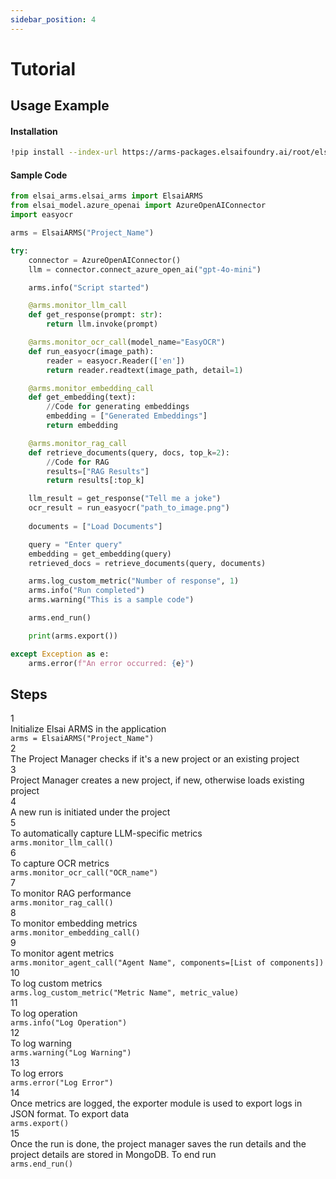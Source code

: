 ```yaml
---
sidebar_position: 4
---
```


# Tutorial

## Usage Example
#### Installation
```bash
!pip install --index-url https://arms-packages.elsaifoundry.ai/root/elsai-arms/ elsai-arms==1.0.1
```

#### Sample Code
```python
from elsai_arms.elsai_arms import ElsaiARMS
from elsai_model.azure_openai import AzureOpenAIConnector
import easyocr

arms = ElsaiARMS("Project_Name")

try:
    connector = AzureOpenAIConnector()
    llm = connector.connect_azure_open_ai("gpt-4o-mini")

    arms.info("Script started")

    @arms.monitor_llm_call
    def get_response(prompt: str):
        return llm.invoke(prompt)

    @arms.monitor_ocr_call(model_name="EasyOCR")
    def run_easyocr(image_path):
        reader = easyocr.Reader(['en'])
        return reader.readtext(image_path, detail=1)  

    @arms.monitor_embedding_call
    def get_embedding(text):
        //Code for generating embeddings
        embedding = ["Generated Embeddings"]
        return embedding

    @arms.monitor_rag_call
    def retrieve_documents(query, docs, top_k=2):
        //Code for RAG
        results=["RAG Results"]
        return results[:top_k]

    llm_result = get_response("Tell me a joke")
    ocr_result = run_easyocr("path_to_image.png")
    
    documents = ["Load Documents"]

    query = "Enter query"
    embedding = get_embedding(query)
    retrieved_docs = retrieve_documents(query, documents)

    arms.log_custom_metric("Number of response", 1)
    arms.info("Run completed")
    arms.warning("This is a sample code")

    arms.end_run()

    print(arms.export())

except Exception as e:
    arms.error(f"An error occurred: {e}")
```
## Steps

<div className="tutorial-steps">
  <div className="step-item">
    <div className="step-number">1</div>
    <div className="step-content">
      <div className="step-title">Initialize Elsai ARMS in the application</div>
      <div className="step-code">
        <code>arms = ElsaiARMS("Project_Name")</code>
      </div>
    </div>
  </div>

  <div className="step-item">
    <div className="step-number">2</div>
    <div className="step-content">
      <div className="step-title">The Project Manager checks if it's a new project or an existing project</div>
    </div>
  </div>

  <div className="step-item">
    <div className="step-number">3</div>
    <div className="step-content">
      <div className="step-title">Project Manager creates a new project, if new, otherwise loads existing project</div>
    </div>
  </div>

  <div className="step-item">
    <div className="step-number">4</div>
    <div className="step-content">
      <div className="step-title">A new run is initiated under the project</div>
    </div>
  </div>

  <div className="step-item">
    <div className="step-number">5</div>
    <div className="step-content">
      <div className="step-title">To automatically capture LLM-specific metrics</div>
      <div className="step-code">
        <code>arms.monitor_llm_call()</code>
      </div>
    </div>
  </div>

  <div className="step-item">
    <div className="step-number">6</div>
    <div className="step-content">
      <div className="step-title">To capture OCR metrics</div>
      <div className="step-code">
        <code>arms.monitor_ocr_call("OCR_name")</code>
      </div>
    </div>
  </div>

  <div className="step-item">
    <div className="step-number">7</div>
    <div className="step-content">
      <div className="step-title">To monitor RAG performance</div>
      <div className="step-code">
        <code>arms.monitor_rag_call()</code>
      </div>
    </div>
  </div>

  <div className="step-item">
    <div className="step-number">8</div>
    <div className="step-content">
      <div className="step-title">To monitor embedding metrics</div>
      <div className="step-code">
        <code>arms.monitor_embedding_call()</code>
      </div>
    </div>
  </div>

  <div className="step-item">
    <div className="step-number">9</div>
    <div className="step-content">
      <div className="step-title">To monitor agent metrics</div>
      <div className="step-code">
        <code>arms.monitor_agent_call("Agent Name", components=[List of components])</code>
      </div>
    </div>
  </div>

  <div className="step-item">
    <div className="step-number">10</div>
    <div className="step-content">
      <div className="step-title">To log custom metrics</div>
      <div className="step-code">
        <code>arms.log_custom_metric("Metric Name", metric_value)</code>
      </div>
    </div>
  </div>

  <div className="step-item">
    <div className="step-number">11</div>
    <div className="step-content">
      <div className="step-title">To log operation</div>
      <div className="step-code">
        <code>arms.info("Log Operation")</code>
      </div>
    </div>
  </div>

  <div className="step-item">
    <div className="step-number">12</div>
    <div className="step-content">
      <div className="step-title">To log warning</div>
      <div className="step-code">
        <code>arms.warning("Log Warning")</code>
      </div>
    </div>
  </div>

  <div className="step-item">
    <div className="step-number">13</div>
    <div className="step-content">
      <div className="step-title">To log errors</div>
      <div className="step-code">
        <code>arms.error("Log Error")</code>
      </div>
    </div>
  </div>

  <div className="step-item">
    <div className="step-number">14</div>
    <div className="step-content">
      <div className="step-title">Once metrics are logged, the exporter module is used to export logs in JSON format. To export data</div>
      <div className="step-code">
        <code>arms.export()</code>
      </div>
    </div>
  </div>

  <div className="step-item">
    <div className="step-number">15</div>
    <div className="step-content">
      <div className="step-title">Once the run is done, the project manager saves the run details and the project details are stored in MongoDB. To end run</div>
      <div className="step-code">
        <code>arms.end_run()</code>
      </div>
    </div>
  </div>
</div>

<style>{`
  .tutorial-steps {
    display: flex;
    flex-direction: column;
    gap: 1.5rem;
    margin: 2rem 0;
  }

  .step-item {
    display: flex;
    gap: 1.25rem;
    align-items: flex-start;
    padding: 1.5rem;
    background: #ffffff;
    border: 1px solid #e2e8f0;
    border-radius: 12px;
    box-shadow: 0 2px 8px rgba(0, 0, 0, 0.04);
    transition: all 0.3s ease;
  }

  .step-item:hover {
    box-shadow: 0 4px 16px rgba(0, 0, 0, 0.08);
    border-color: #cbd5e0;
    transform: translateY(-1px);
  }

  .step-number {
    display: flex;
    align-items: center;
    justify-content: center;
    width: 2.5rem;
    height: 2.5rem;
    background: linear-gradient(135deg, #2c5282 0%, #1a365d 100%);
    color: white;
    border-radius: 50%;
    font-weight: 600;
    font-size: 1.1rem;
    flex-shrink: 0;
    box-shadow: 0 4px 8px rgba(44, 82, 130, 0.3);
  }

  .step-content {
    flex: 1;
    min-width: 0;
  }

  .step-title {
    color: #2d3748;
    font-weight: 500;
    font-size: 1.05rem;
    line-height: 1.5;
    margin-bottom: 0.75rem;
  }

  .step-code {
    background: #f7fafc;
    border: 1px solid #e2e8f0;
    border-radius: 8px;
    padding: 0.875rem 1rem;
    margin-top: 0.5rem;
  }

  .step-code code {
    color: #2d3748;
    font-family: 'SF Mono', Monaco, 'Cascadia Code', 'Roboto Mono', Consolas, 'Courier New', monospace;
    font-size: 0.95rem;
    font-weight: 500;
    background: transparent;
    padding: 0;
    border-radius: 0;
  }

  /* Dark theme adjustments */
  [data-theme='dark'] .step-item {
    background: #1a202c;
    border-color: #4a5568;
  }

  [data-theme='dark'] .step-item:hover {
    border-color: #718096;
    box-shadow: 0 4px 16px rgba(0, 0, 0, 0.2);
  }

  [data-theme='dark'] .step-title {
    color: #e2e8f0;
  }

  [data-theme='dark'] .step-code {
    background: #2d3748;
    border-color: #4a5568;
  }

  [data-theme='dark'] .step-code code {
    color: #e2e8f0;
  }

  /* Responsive design */
  @media (max-width: 768px) {
    .tutorial-steps {
      gap: 1rem;
      margin: 1.5rem 0;
    }

    .step-item {
      padding: 1.25rem;
      gap: 1rem;
    }

    .step-number {
      width: 2.25rem;
      height: 2.25rem;
      font-size: 1rem;
    }

    .step-title {
      font-size: 1rem;
    }

    .step-code {
      padding: 0.75rem;
    }

    .step-code code {
      font-size: 0.9rem;
    }
  }

  @media (max-width: 480px) {
    .step-item {
      flex-direction: column;
      align-items: center;
      text-align: center;
      gap: 1rem;
    }

    .step-number {
      margin-bottom: 0.5rem;
    }
  }
`}</style>
